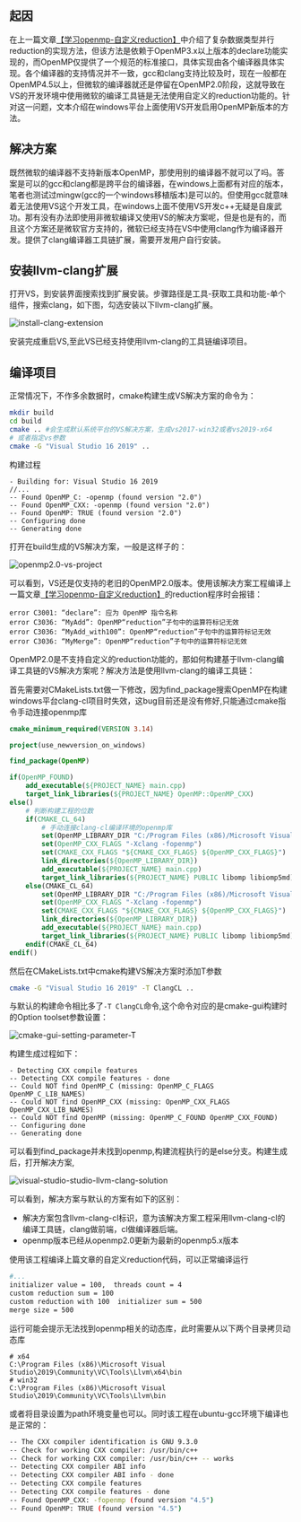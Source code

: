 
## 起因

在上一篇文章[【学习openmp-自定义reduction】](https://mangoroom.cn/parallel-programming/learn-openmp-custom-reduction.html)中介绍了复杂数据类型并行reduction的实现方法，但该方法是依赖于OpenMP3.x以上版本的declare功能实现的，而OpenMP仅提供了一个规范的标准接口，具体实现由各个编译器具体实现。各个编译器的支持情况并不一致，gcc和clang支持比较及时，现在一般都在OpenMP4.5以上，但微软的编译器就还是停留在OpenMP2.0阶段，这就导致在VS的开发环境中使用微软的编译工具链是无法使用自定义的reduction功能的。针对这一问题，文本介绍在windows平台上面使用VS开发启用OpenMP新版本的方法。

## 解决方案

既然微软的编译器不支持新版本OpenMP，那使用别的编译器不就可以了吗。答案是可以的gcc和clang都是跨平台的编译器，在windows上面都有对应的版本，笔者也测试过mingw(gcc的一个windows移植版本)是可以的。但使用gcc就意味着无法使用VS这个开发工具，在windows上面不使用VS开发c++无疑是自废武功。那有没有办法即使用非微软编译又使用VS的解决方案呢，但是也是有的，而且这个方案还是微软官方支持的，微软已经支持在VS中使用clang作为编译器开发。提供了clang编译器工具链扩展，需要开发用户自行安装。

## 安装llvm-clang扩展

打开VS，到安装界面搜索找到扩展安装。步骤路径是工具-获取工具和功能-单个组件，搜索clang，如下图，勾选安装以下llvm-clang扩展。

![install-clang-extension](./images/install-clang-extension.png)

安装完成重启VS,至此VS已经支持使用llvm-clang的工具链编译项目。

## 编译项目

正常情况下，不作多余数据时，cmake构建生成VS解决方案的命令为：

```bash
mkdir build
cd build
cmake .. #会生成默认系统平台的VS解决方案，生成vs2017-win32或者vs2019-x64
# 或者指定vs参数
cmake -G "Visual Studio 16 2019" ..
```
构建过程
```
- Building for: Visual Studio 16 2019
//...
-- Found OpenMP_C: -openmp (found version "2.0")
-- Found OpenMP_CXX: -openmp (found version "2.0")
-- Found OpenMP: TRUE (found version "2.0")
-- Configuring done
-- Generating done
```

打开在build生成的VS解决方案，一般是这样子的：

![openmp2.0-vs-project](./images/openmp-visual-studio-default-solution.png)

可以看到，VS还是仅支持的老旧的OpenMP2.0版本。使用该解决方案工程编译上一篇文章[【学习openmp-自定义reduction】](https://mangoroom.cn/parallel-programming/learn-openmp-custom-reduction.html)的reduction程序时会报错：

```
error C3001: “declare”: 应为 OpenMP 指令名称
error C3036: “MyAdd”: OpenMP“reduction”子句中的运算符标记无效
error C3036: “MyAdd_with100”: OpenMP“reduction”子句中的运算符标记无效
error C3036: “MyMerge”: OpenMP“reduction”子句中的运算符标记无效
```
OpenMP2.0是不支持自定义的reduction功能的，那如何构建基于llvm-clang编译工具链的VS解决方案呢？解决方法是使用llvm-clang的编译工具链：


首先需要对CMakeLists.txt做一下修改，因为find_package搜索OpenMP在构建windows平台clang-cl项目时失效，这bug目前还是没有修好,只能通过cmake指令手动连接openmp库

```cmake
cmake_minimum_required(VERSION 3.14)

project(use_newversion_on_windows)

find_package(OpenMP)

if(OpenMP_FOUND)
    add_executable(${PROJECT_NAME} main.cpp)
    target_link_libraries(${PROJECT_NAME} OpenMP::OpenMP_CXX)
else()
    # 判断构建工程的位数
    if(CMAKE_CL_64)
        # 手动连接clang-cl编译环境的openmp库
        set(OpenMP_LIBRARY_DIR "C:/Program Files (x86)/Microsoft Visual Studio/2019/Community/VC/Tools/Llvm/x64/lib")
        set(OpenMP_CXX_FLAGS "-Xclang -fopenmp")
        set(CMAKE_CXX_FLAGS "${CMAKE_CXX_FLAGS} ${OpenMP_CXX_FLAGS}")
        link_directories(${OpenMP_LIBRARY_DIR})
        add_executable(${PROJECT_NAME} main.cpp)
        target_link_libraries(${PROJECT_NAME} PUBLIC libomp libiomp5md)
    else(CMAKE_CL_64)
        set(OpenMP_LIBRARY_DIR "C:/Program Files (x86)/Microsoft Visual Studio/2019/Community/VC/Tools/Llvm/lib")
        set(OpenMP_CXX_FLAGS "-Xclang -fopenmp")
        set(CMAKE_CXX_FLAGS "${CMAKE_CXX_FLAGS} ${OpenMP_CXX_FLAGS}")
        link_directories(${OpenMP_LIBRARY_DIR})
        add_executable(${PROJECT_NAME} main.cpp)
        target_link_libraries(${PROJECT_NAME} PUBLIC libomp libiomp5md)
    endif(CMAKE_CL_64)
endif()
```

然后在CMakeLists.txt中cmake构建VS解决方案时添加T参数

```bash
cmake -G "Visual Studio 16 2019" -T ClangCL ..
```
与默认的构建命令相比多了```-T ClangCL```命令,这个命令对应的是cmake-gui构建时的Option toolset参数设置：

![cmake-gui-setting-parameter-T](./images/cmake-gui-clangcl-parameter.png)

构建生成过程如下：

```
- Detecting CXX compile features
-- Detecting CXX compile features - done
-- Could NOT find OpenMP_C (missing: OpenMP_C_FLAGS OpenMP_C_LIB_NAMES)
-- Could NOT find OpenMP_CXX (missing: OpenMP_CXX_FLAGS OpenMP_CXX_LIB_NAMES)
-- Could NOT find OpenMP (missing: OpenMP_C_FOUND OpenMP_CXX_FOUND)
-- Configuring done
-- Generating done
```

可以看到find_package并未找到openmp,构建流程执行的是else分支。构建生成后，打开解决方案,

![visual-studio-studio-llvm-clang-solution](./images/openmp-visual-studio-llvm-clang-solution.png)

可以看到，解决方案与默认的方案有如下的区别：

- 解决方案包含llvm-clang-cl标识，意为该解决方案工程采用llvm-clang-cl的编译工具链，clang做前端，cl做编译器后端。
- openmp版本已经从openmp2.0更新为最新的openmp5.x版本

使用该工程编译上篇文章的自定义reduction代码，可以正常编译运行

```bash
#...
initializer value = 100,  threads count = 4
custom reduction sum = 100
custom reduction with 100  initializer sum = 500
merge size = 500
```

运行可能会提示无法找到openmp相关的动态库，此时需要从以下两个目录拷贝动态库

```
# x64
C:\Program Files (x86)\Microsoft Visual Studio\2019\Community\VC\Tools\Llvm\x64\bin
# win32
C:\Program Files (x86)\Microsoft Visual Studio\2019\Community\VC\Tools\Llvm\bin
```

或者将目录设置为path环境变量也可以。同时该工程在ubuntu-gcc环境下编译也是正常的：

```bash
-- The CXX compiler identification is GNU 9.3.0
-- Check for working CXX compiler: /usr/bin/c++
-- Check for working CXX compiler: /usr/bin/c++ -- works
-- Detecting CXX compiler ABI info
-- Detecting CXX compiler ABI info - done
-- Detecting CXX compile features
-- Detecting CXX compile features - done
-- Found OpenMP_CXX: -fopenmp (found version "4.5") 
-- Found OpenMP: TRUE (found version "4.5")  
```





